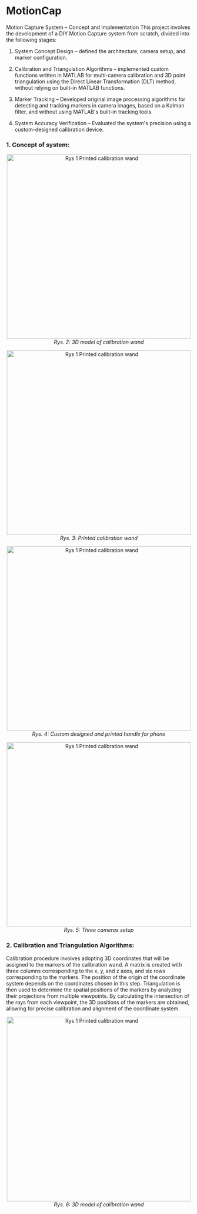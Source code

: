 # MotionCap
 Motion Capture System – Concept and Implementation
This project involves the development of a DIY Motion Capture system from scratch, divided into the following stages:

1. System Concept Design – defined the architecture, camera setup, and marker configuration.

2. Calibration and Triangulation Algorithms – implemented custom functions written in MATLAB for multi-camera calibration and 3D point triangulation using the Direct Linear Transformation (DLT) method, without relying on built-in MATLAB functions.

3. Marker Tracking – Developed original image processing algorithms for detecting and tracking markers in camera images, based on a Kalman filter, and without using MATLAB's built-in tracking tools.

4. System Accuracy Verification – Evaluated the system's precision using a custom-designed calibration device.


<h3>1. Concept of system:</h3>
<p align="center">
  <img src="https://github.com/user-attachments/assets/d359184a-88d3-422c-8730-fea453e1cc41" alt="Rys 1 Printed calibration wand" width="500"/>
  <br>
  <em>Rys. 2: 3D model of calibration wand</em>
</p>
<p align="center">
  <img src="https://github.com/user-attachments/assets/aa4084a1-24ea-4fef-8d8b-1f02173eca97" alt="Rys 1 Printed calibration wand" width="500"/>
  <br>
  <em>Rys. 3: Printed calibration wand</em>
</p>
<p align="center">
  <img src="https://github.com/user-attachments/assets/2cc40943-2196-47f5-9a95-8ec00815457c" alt="Rys 1 Printed calibration wand" width="500"/>
  <br>
  <em>Rys. 4: Custom designed and printed handle for phone</em>
</p>
<p align="center">
  <img src="https://github.com/user-attachments/assets/54c69dca-c4a7-4ad0-9d4a-957d35c97671" alt="Rys 1 Printed calibration wand" width="500"/>
  <br>
  <em>Rys. 5: Three cameras setup</em>
</p>
<h3>2. Calibration and Triangulation Algorithms:</h3>
Calibration procedure involves adopting 3D coordinates that will be assigned to the markers of the calibration wand. A matrix is created with three columns corresponding to the x, y, and z axes, and six rows corresponding to the markers. The position of the origin of the coordinate system depends on the coordinates chosen in this step. Triangulation is then used to determine the spatial positions of the markers by analyzing their projections from multiple viewpoints. By calculating the intersection of the rays from each viewpoint, the 3D positions of the markers are obtained, allowing for precise calibration and alignment of the coordinate system.
<p align="center">
  <img src="https://github.com/user-attachments/assets/d359184a-88d3-422c-8730-fea453e1cc41" alt="Rys 1 Printed calibration wand" width="500"/>
  <br>
  <em>Rys. 6: 3D model of calibration wand</em>

